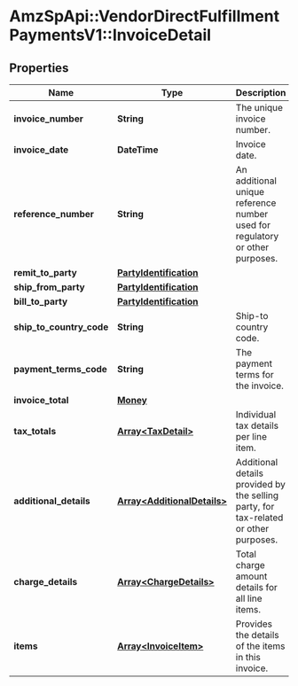 # AmzSpApi::VendorDirectFulfillmentPaymentsV1::InvoiceDetail

## Properties
Name | Type | Description | Notes
------------ | ------------- | ------------- | -------------
**invoice_number** | **String** | The unique invoice number. | 
**invoice_date** | **DateTime** | Invoice date. | 
**reference_number** | **String** | An additional unique reference number used for regulatory or other purposes. | [optional] 
**remit_to_party** | [**PartyIdentification**](PartyIdentification.md) |  | 
**ship_from_party** | [**PartyIdentification**](PartyIdentification.md) |  | 
**bill_to_party** | [**PartyIdentification**](PartyIdentification.md) |  | [optional] 
**ship_to_country_code** | **String** | Ship-to country code. | [optional] 
**payment_terms_code** | **String** | The payment terms for the invoice. | [optional] 
**invoice_total** | [**Money**](Money.md) |  | 
**tax_totals** | [**Array&lt;TaxDetail&gt;**](TaxDetail.md) | Individual tax details per line item. | [optional] 
**additional_details** | [**Array&lt;AdditionalDetails&gt;**](AdditionalDetails.md) | Additional details provided by the selling party, for tax-related or other purposes. | [optional] 
**charge_details** | [**Array&lt;ChargeDetails&gt;**](ChargeDetails.md) | Total charge amount details for all line items. | [optional] 
**items** | [**Array&lt;InvoiceItem&gt;**](InvoiceItem.md) | Provides the details of the items in this invoice. | 

